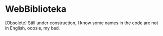 # WebBiblioteka
[Obsolete]
Still under construction, I know some names in the code are not in English, oopsie, my bad.
